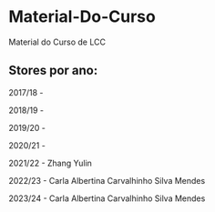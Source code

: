 # Material-Do-Curso
Material do Curso de LCC

## Stores por ano:

2017/18 - 

2018/19 - 

2019/20 - 

2020/21 - 

2021/22 - Zhang Yulin

2022/23 - Carla Albertina Carvalhinho Silva Mendes 

2023/24 - Carla Albertina Carvalhinho Silva Mendes 
